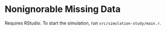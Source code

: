 # Nonignorable Missing Data

Requires RStudio. To start the simulation, run `src/simulation-study/main.r`.